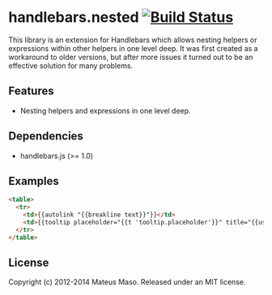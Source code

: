 handlebars.nested [![Build Status](https://travis-ci.org/mateusmaso/handlebars.nested.svg?branch=master)](https://travis-ci.org/mateusmaso/handlebars.nested)
=================

This library is an extension for Handlebars which allows nesting helpers or expressions within other helpers in one level deep. It was first created as a workaround to older versions, but after more issues it turned out to be an effective solution for many problems.

## Features

* Nesting helpers and expressions in one level deep.

## Dependencies

* handlebars.js (>= 1.0)

## Examples

```html
<table>
  <tr>
    <td>{{autolink "{{breakline text}}"}}</td>
    <td>{{tooltip placeholder="{{t 'tooltip.placeholder'}}" title="{{user.name}} is following"}}</td>
  </tr>
</table>
```

## License

Copyright (c) 2012-2014 Mateus Maso. Released under an MIT license.
